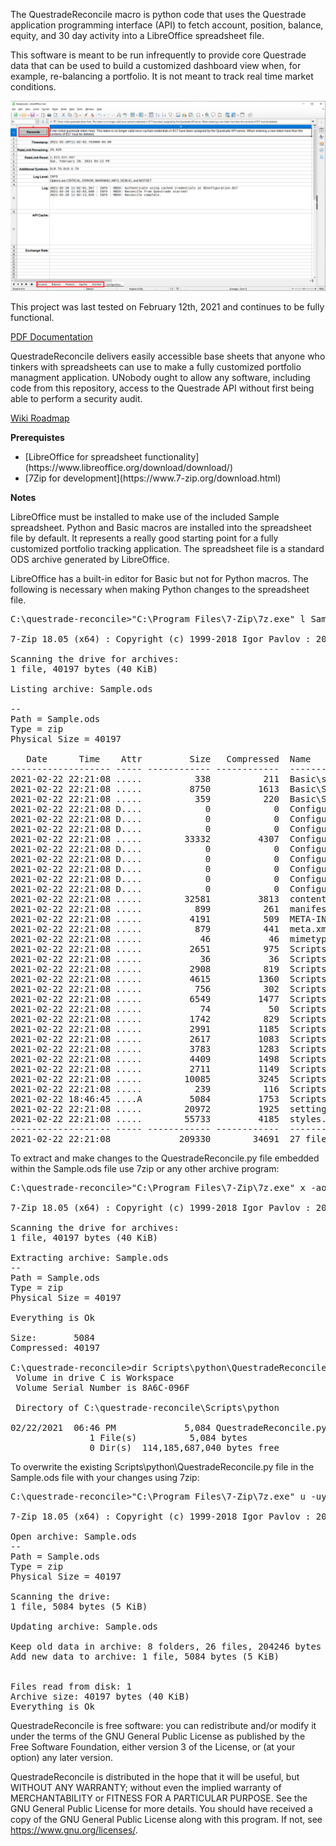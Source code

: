 The QuestradeReconcile macro is python code that uses the Questrade application programming interface (API) to fetch account, position, balance, equity, and 30 day activity into a LibreOffice spreadsheet file.

This software is meant to be run infrequently to provide core Questrade data that can be used to build a customized dashboard view when, for example, re-balancing a portfolio. It is not meant to track real time market conditions.

![Figure 1: Run the QuestradeReconcile Python Macro](Documentation/RunQuestradeMacro.png?raw=True "Figure 1: Run the QuestradeReconcile Python Macro")

This project was last tested on February 12th, 2021 and continues  to be fully functional.

[PDF Documentation](Documentation/QuestradeMacroDocumentation.pdf?raw=True)

QuestradeReconcile delivers easily accessible base sheets that anyone who tinkers with spreadsheets can use to make a fully customized portfolio managment application. UNobody ought to allow any software, including code from this repository, access to the Questrade API without first being able to perform a security audit.

[Wiki Roadmap](https://github.com/kerouac01850/questrade-reconcile/wiki)

**Prerequistes**

<ul>
   <li>[LibreOffice for spreadsheet functionality](https://www.libreoffice.org/download/download/)</li>
   <li>[7Zip for development](https://www.7-zip.org/download.html)</li>
</ul>

**Notes**

LibreOffice must be installed to make use of the included Sample spreadsheet. Python and Basic macros are installed into the spreadsheet file by default.  It represents a really good starting point for a fully customized portfolio tracking application. The spreadsheet file is a standard ODS archive generated by LibreOffice.

LibreOffice has a built-in editor for Basic but not for Python macros. The following is necessary when making Python changes to the spreadsheet file.

<pre>
C:\questrade-reconcile>"C:\Program Files\7-Zip\7z.exe" l Sample.ods

7-Zip 18.05 (x64) : Copyright (c) 1999-2018 Igor Pavlov : 2018-04-30

Scanning the drive for archives:
1 file, 40197 bytes (40 KiB)

Listing archive: Sample.ods

--
Path = Sample.ods
Type = zip
Physical Size = 40197

   Date      Time    Attr         Size   Compressed  Name
------------------- ----- ------------ ------------  ------------------------
2021-02-22 22:21:08 .....          338          211  Basic\script-lc.xml
2021-02-22 22:21:08 .....         8750         1613  Basic\Standard\QuestradeDashboard.xml
2021-02-22 22:21:08 .....          359          220  Basic\Standard\script-lb.xml
2021-02-22 22:21:08 D....            0            0  Configurations2\accelerator
2021-02-22 22:21:08 D....            0            0  Configurations2\floater
2021-02-22 22:21:08 D....            0            0  Configurations2\images\Bitmaps
2021-02-22 22:21:08 .....        33332         4307  Configurations2\menubar\menubar.xml
2021-02-22 22:21:08 D....            0            0  Configurations2\popupmenu
2021-02-22 22:21:08 D....            0            0  Configurations2\progressbar
2021-02-22 22:21:08 D....            0            0  Configurations2\statusbar
2021-02-22 22:21:08 D....            0            0  Configurations2\toolbar
2021-02-22 22:21:08 D....            0            0  Configurations2\toolpanel
2021-02-22 22:21:08 .....        32581         3813  content.xml
2021-02-22 22:21:08 .....          899          261  manifest.rdf
2021-02-22 22:21:08 .....         4191          509  META-INF\manifest.xml
2021-02-22 22:21:08 .....          879          441  meta.xml
2021-02-22 22:21:08 .....           46           46  mimetype
2021-02-22 22:21:08 .....         2651          975  Scripts\python\pythonpath\connection\connection.py
2021-02-22 22:21:08 .....           36           36  Scripts\python\pythonpath\connection\__init__.py
2021-02-22 22:21:08 .....         2908          819  Scripts\python\pythonpath\questrade_api\auth.py
2021-02-22 22:21:08 .....         4615         1360  Scripts\python\pythonpath\questrade_api\enumerations.py
2021-02-22 22:21:08 .....          756          302  Scripts\python\pythonpath\questrade_api\questrade.cfg
2021-02-22 22:21:08 .....         6549         1477  Scripts\python\pythonpath\questrade_api\questrade.py
2021-02-22 22:21:08 .....           74           50  Scripts\python\pythonpath\questrade_api\__init__.py
2021-02-22 22:21:08 .....         1742          829  Scripts\python\pythonpath\spreadsheet\account.py
2021-02-22 22:21:08 .....         2991         1185  Scripts\python\pythonpath\spreadsheet\activity.py
2021-02-22 22:21:08 .....         2617         1083  Scripts\python\pythonpath\spreadsheet\balance.py
2021-02-22 22:21:08 .....         3783         1283  Scripts\python\pythonpath\spreadsheet\configuration.py
2021-02-22 22:21:08 .....         4409         1498  Scripts\python\pythonpath\spreadsheet\equity.py
2021-02-22 22:21:08 .....         2711         1149  Scripts\python\pythonpath\spreadsheet\position.py
2021-02-22 22:21:08 .....        10085         3245  Scripts\python\pythonpath\spreadsheet\spreadsheet.py
2021-02-22 22:21:08 .....          239          116  Scripts\python\pythonpath\spreadsheet\__init__.py
2021-02-22 18:46:45 ....A         5084         1753  Scripts\python\QuestradeReconcile.py
2021-02-22 22:21:08 .....        20972         1925  settings.xml
2021-02-22 22:21:08 .....        55733         4185  styles.xml
------------------- ----- ------------ ------------  ------------------------
2021-02-22 22:21:08             209330        34691  27 files, 8 folders
</pre>

To extract and make changes to the QuestradeReconcile.py file embedded within the Sample.ods file use 7zip or any other archive program:

<pre>
C:\questrade-reconcile>"C:\Program Files\7-Zip\7z.exe" x -aoa Sample.ods Scripts\python\QuestradeReconcile.py

7-Zip 18.05 (x64) : Copyright (c) 1999-2018 Igor Pavlov : 2018-04-30

Scanning the drive for archives:
1 file, 40197 bytes (40 KiB)

Extracting archive: Sample.ods
--
Path = Sample.ods
Type = zip
Physical Size = 40197

Everything is Ok

Size:       5084
Compressed: 40197

C:\questrade-reconcile>dir Scripts\python\QuestradeReconcile.py
 Volume in drive C is Workspace
 Volume Serial Number is 8A6C-096F

 Directory of C:\questrade-reconcile\Scripts\python

02/22/2021  06:46 PM             5,084 QuestradeReconcile.py
               1 File(s)          5,084 bytes
               0 Dir(s)  114,185,687,040 bytes free
</pre>

To overwrite the existing Scripts\python\QuestradeReconcile.py file in the Sample.ods file with your changes using 7zip:

<pre>
C:\questrade-reconcile>"C:\Program Files\7-Zip\7z.exe" u -uy2 Sample.ods Scripts\python\QuestradeReconcile.py

7-Zip 18.05 (x64) : Copyright (c) 1999-2018 Igor Pavlov : 2018-04-30

Open archive: Sample.ods
--
Path = Sample.ods
Type = zip
Physical Size = 40197

Scanning the drive:
1 file, 5084 bytes (5 KiB)

Updating archive: Sample.ods

Keep old data in archive: 8 folders, 26 files, 204246 bytes (200 KiB)
Add new data to archive: 1 file, 5084 bytes (5 KiB)


Files read from disk: 1
Archive size: 40197 bytes (40 KiB)
Everything is Ok
</pre>

QuestradeReconcile is free software: you can redistribute and/or modify it under the terms of the GNU General Public License as published by the Free Software Foundation, either version 3 of the License, or (at your option) any later version.

QuestradeReconcile is distributed in the hope that it will be useful, but WITHOUT ANY WARRANTY; without even the implied warranty of MERCHANTABILITY or FITNESS FOR A PARTICULAR PURPOSE.  See the GNU General Public License for more details. You should have received a copy of the GNU General Public License along with this program.  If not, see https://www.gnu.org/licenses/.
